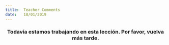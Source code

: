 ```yaml
---
title:  Teacher Comments
date:   18/01/2019
---
```


### <center>Todavía estamos trabajando en esta lección. Por favor, vuelva más tarde.</center>
